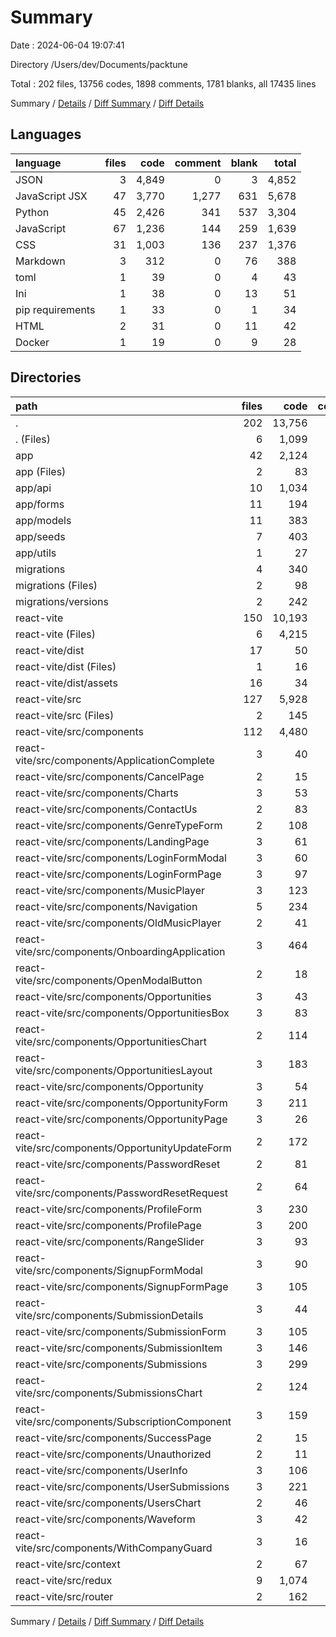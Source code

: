 # Summary

Date : 2024-06-04 19:07:41

Directory /Users/dev/Documents/packtune

Total : 202 files,  13756 codes, 1898 comments, 1781 blanks, all 17435 lines

Summary / [Details](details.md) / [Diff Summary](diff.md) / [Diff Details](diff-details.md)

## Languages
| language | files | code | comment | blank | total |
| :--- | ---: | ---: | ---: | ---: | ---: |
| JSON | 3 | 4,849 | 0 | 3 | 4,852 |
| JavaScript JSX | 47 | 3,770 | 1,277 | 631 | 5,678 |
| Python | 45 | 2,426 | 341 | 537 | 3,304 |
| JavaScript | 67 | 1,236 | 144 | 259 | 1,639 |
| CSS | 31 | 1,003 | 136 | 237 | 1,376 |
| Markdown | 3 | 312 | 0 | 76 | 388 |
| toml | 1 | 39 | 0 | 4 | 43 |
| Ini | 1 | 38 | 0 | 13 | 51 |
| pip requirements | 1 | 33 | 0 | 1 | 34 |
| HTML | 2 | 31 | 0 | 11 | 42 |
| Docker | 1 | 19 | 0 | 9 | 28 |

## Directories
| path | files | code | comment | blank | total |
| :--- | ---: | ---: | ---: | ---: | ---: |
| . | 202 | 13,756 | 1,898 | 1,781 | 17,435 |
| . (Files) | 6 | 1,099 | 0 | 85 | 1,184 |
| app | 42 | 2,124 | 314 | 488 | 2,926 |
| app (Files) | 2 | 83 | 15 | 24 | 122 |
| app/api | 10 | 1,034 | 255 | 286 | 1,575 |
| app/forms | 11 | 194 | 13 | 39 | 246 |
| app/models | 11 | 383 | 19 | 82 | 484 |
| app/seeds | 7 | 403 | 12 | 52 | 467 |
| app/utils | 1 | 27 | 0 | 5 | 32 |
| migrations | 4 | 340 | 27 | 62 | 429 |
| migrations (Files) | 2 | 98 | 17 | 42 | 157 |
| migrations/versions | 2 | 242 | 10 | 20 | 272 |
| react-vite | 150 | 10,193 | 1,557 | 1,146 | 12,896 |
| react-vite (Files) | 6 | 4,215 | 1 | 16 | 4,232 |
| react-vite/dist | 17 | 50 | 80 | 22 | 152 |
| react-vite/dist (Files) | 1 | 16 | 0 | 6 | 22 |
| react-vite/dist/assets | 16 | 34 | 80 | 16 | 130 |
| react-vite/src | 127 | 5,928 | 1,476 | 1,108 | 8,512 |
| react-vite/src (Files) | 2 | 145 | 6 | 49 | 200 |
| react-vite/src/components | 112 | 4,480 | 1,401 | 885 | 6,766 |
| react-vite/src/components/ApplicationComplete | 3 | 40 | 0 | 12 | 52 |
| react-vite/src/components/CancelPage | 2 | 15 | 0 | 6 | 21 |
| react-vite/src/components/Charts | 3 | 53 | 1 | 10 | 64 |
| react-vite/src/components/ContactUs | 2 | 83 | 0 | 7 | 90 |
| react-vite/src/components/GenreTypeForm | 2 | 108 | 0 | 16 | 124 |
| react-vite/src/components/LandingPage | 3 | 61 | 2 | 21 | 84 |
| react-vite/src/components/LoginFormModal | 3 | 60 | 0 | 11 | 71 |
| react-vite/src/components/LoginFormPage | 3 | 97 | 0 | 16 | 113 |
| react-vite/src/components/MusicPlayer | 3 | 123 | 95 | 41 | 259 |
| react-vite/src/components/Navigation | 5 | 234 | 80 | 54 | 368 |
| react-vite/src/components/OldMusicPlayer | 2 | 41 | 3 | 7 | 51 |
| react-vite/src/components/OnboardingApplication | 3 | 464 | 308 | 74 | 846 |
| react-vite/src/components/OpenModalButton | 2 | 18 | 0 | 7 | 25 |
| react-vite/src/components/Opportunities | 3 | 43 | 2 | 11 | 56 |
| react-vite/src/components/OpportunitiesBox | 3 | 83 | 2 | 18 | 103 |
| react-vite/src/components/OpportunitiesChart | 2 | 114 | 110 | 32 | 256 |
| react-vite/src/components/OpportunitiesLayout | 3 | 183 | 117 | 48 | 348 |
| react-vite/src/components/Opportunity | 3 | 54 | 1 | 10 | 65 |
| react-vite/src/components/OpportunityForm | 3 | 211 | 4 | 29 | 244 |
| react-vite/src/components/OpportunityPage | 3 | 26 | 0 | 9 | 35 |
| react-vite/src/components/OpportunityUpdateForm | 2 | 172 | 2 | 17 | 191 |
| react-vite/src/components/PasswordReset | 2 | 81 | 1 | 8 | 90 |
| react-vite/src/components/PasswordResetRequest | 2 | 64 | 2 | 8 | 74 |
| react-vite/src/components/ProfileForm | 3 | 230 | 4 | 19 | 253 |
| react-vite/src/components/ProfilePage | 3 | 200 | 91 | 36 | 327 |
| react-vite/src/components/RangeSlider | 3 | 93 | 2 | 19 | 114 |
| react-vite/src/components/SignupFormModal | 3 | 90 | 0 | 11 | 101 |
| react-vite/src/components/SignupFormPage | 3 | 105 | 0 | 14 | 119 |
| react-vite/src/components/SubmissionDetails | 3 | 44 | 2 | 12 | 58 |
| react-vite/src/components/SubmissionForm | 3 | 105 | 177 | 33 | 315 |
| react-vite/src/components/SubmissionItem | 3 | 146 | 27 | 32 | 205 |
| react-vite/src/components/Submissions | 3 | 299 | 18 | 52 | 369 |
| react-vite/src/components/SubmissionsChart | 2 | 124 | 7 | 15 | 146 |
| react-vite/src/components/SubscriptionComponent | 3 | 159 | 60 | 40 | 259 |
| react-vite/src/components/SuccessPage | 2 | 15 | 0 | 6 | 21 |
| react-vite/src/components/Unauthorized | 2 | 11 | 0 | 4 | 15 |
| react-vite/src/components/UserInfo | 3 | 106 | 65 | 30 | 201 |
| react-vite/src/components/UserSubmissions | 3 | 221 | 216 | 61 | 498 |
| react-vite/src/components/UsersChart | 2 | 46 | 0 | 8 | 54 |
| react-vite/src/components/Waveform | 3 | 42 | 2 | 14 | 58 |
| react-vite/src/components/WithCompanyGuard | 3 | 16 | 0 | 7 | 23 |
| react-vite/src/context | 2 | 67 | 6 | 11 | 84 |
| react-vite/src/redux | 9 | 1,074 | 63 | 158 | 1,295 |
| react-vite/src/router | 2 | 162 | 0 | 5 | 167 |

Summary / [Details](details.md) / [Diff Summary](diff.md) / [Diff Details](diff-details.md)